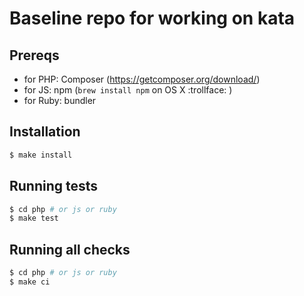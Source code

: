 # Baseline repo for working on kata

## Prereqs

* for PHP: Composer (https://getcomposer.org/download/)
* for JS: npm (`brew install npm` on OS X :trollface: )
* for Ruby: bundler

## Installation

```bash
$ make install
```

## Running tests

```bash
$ cd php # or js or ruby
$ make test
```

## Running all checks

```bash
$ cd php # or js or ruby
$ make ci
```
